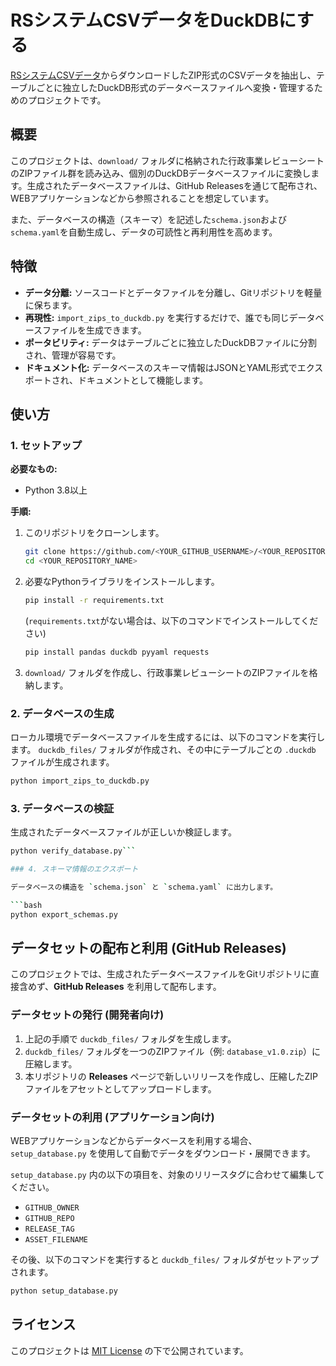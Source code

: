 # RSシステムCSVデータをDuckDBにする

[RSシステムCSVデータ](https://rssystem.go.jp/download-csv)からダウンロードしたZIP形式のCSVデータを抽出し、テーブルごとに独立したDuckDB形式のデータベースファイルへ変換・管理するためのプロジェクトです。

## 概要

このプロジェクトは、`download/` フォルダに格納された行政事業レビューシートのZIPファイル群を読み込み、個別のDuckDBデータベースファイルに変換します。生成されたデータベースファイルは、GitHub Releasesを通じて配布され、WEBアプリケーションなどから参照されることを想定しています。

また、データベースの構造（スキーマ）を記述した`schema.json`および`schema.yaml`を自動生成し、データの可読性と再利用性を高めます。

## 特徴

- **データ分離:** ソースコードとデータファイルを分離し、Gitリポジトリを軽量に保ちます。
- **再現性:** `import_zips_to_duckdb.py` を実行するだけで、誰でも同じデータベースファイルを生成できます。
- **ポータビリティ:** データはテーブルごとに独立したDuckDBファイルに分割され、管理が容易です。
- **ドキュメント化:** データベースのスキーマ情報はJSONとYAML形式でエクスポートされ、ドキュメントとして機能します。

## 使い方

### 1. セットアップ

**必要なもの:**
- Python 3.8以上

**手順:**
1.  このリポジトリをクローンします。
    ```bash
    git clone https://github.com/<YOUR_GITHUB_USERNAME>/<YOUR_REPOSITORY_NAME>.git
    cd <YOUR_REPOSITORY_NAME>
    ```

2.  必要なPythonライブラリをインストールします。
    ```bash
    pip install -r requirements.txt
    ```
    (`requirements.txt`がない場合は、以下のコマンドでインストールしてください)
    ```bash
    pip install pandas duckdb pyyaml requests
    ```

3.  `download/` フォルダを作成し、行政事業レビューシートのZIPファイルを格納します。

### 2. データベースの生成

ローカル環境でデータベースファイルを生成するには、以下のコマンドを実行します。
`duckdb_files/` フォルダが作成され、その中にテーブルごとの `.duckdb` ファイルが生成されます。

```bash
python import_zips_to_duckdb.py
```

### 3. データベースの検証

生成されたデータベースファイルが正しいか検証します。

```bash
python verify_database.py```

### 4. スキーマ情報のエクスポート

データベースの構造を `schema.json` と `schema.yaml` に出力します。

```bash
python export_schemas.py
```

## データセットの配布と利用 (GitHub Releases)

このプロジェクトでは、生成されたデータベースファイルをGitリポジトリに直接含めず、**GitHub Releases** を利用して配布します。

### データセットの発行 (開発者向け)

1.  上記の手順で `duckdb_files/` フォルダを生成します。
2.  `duckdb_files/` フォルダを一つのZIPファイル（例: `database_v1.0.zip`）に圧縮します。
3.  本リポジトリの **Releases** ページで新しいリリースを作成し、圧縮したZIPファイルをアセットとしてアップロードします。

### データセットの利用 (アプリケーション向け)

WEBアプリケーションなどからデータベースを利用する場合、`setup_database.py` を使用して自動でデータをダウンロード・展開できます。

`setup_database.py` 内の以下の項目を、対象のリリースタグに合わせて編集してください。
- `GITHUB_OWNER`
- `GITHUB_REPO`
- `RELEASE_TAG`
- `ASSET_FILENAME`

その後、以下のコマンドを実行すると `duckdb_files/` フォルダがセットアップされます。

```bash
python setup_database.py
```

## ライセンス

このプロジェクトは [MIT License](LICENSE) の下で公開されています。